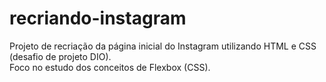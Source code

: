 # recriando-instagram

Projeto de recriação da página inicial do Instagram utilizando HTML e CSS (desafio de projeto DIO). <br />
Foco no estudo dos conceitos de Flexbox (CSS).
